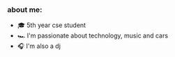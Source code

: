 ### about me:
  - 🎓 5th year cse student
  - 🏎️ I'm passionate about technology, music and cars
  - 🎧 I'm also a dj
<!--
Here are some ideas to get you started:

- 🔭 I’m currently working on ...
- 🌱 I’m currently learning ...
- 👯 I’m looking to collaborate on ...
- 🤔 I’m looking for help with ...
- 💬 Ask me about ...
- 📫 How to reach me: ...
- 😄 Pronouns: ...
- ⚡ Fun fact: ...
-->
